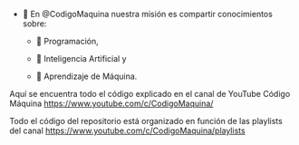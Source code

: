 - 👋 En @CodigoMaquina nuestra misión es compartir conocimientos sobre:
    
    - 👀 Programación, 
    
    - 👀 Inteligencia Artificial y
        
    - 👀 Aprendizaje de Máquina.

Aquí se encuentra todo el código explicado en el canal de YouTube Código Máquina https://www.youtube.com/c/CodigoMaquina/

Todo el código del repositorio está organizado en función de las playlists del canal https://www.youtube.com/c/CodigoMaquina/playlists
